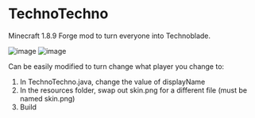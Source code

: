 # TechnoTechno
Minecraft 1.8.9 Forge mod to turn everyone into Technoblade.

![image](https://user-images.githubusercontent.com/52137472/176535287-a2f2ddf6-5c7c-4507-b58b-e9054d2b2f61.png)
![image](https://user-images.githubusercontent.com/52137472/176535312-02b86bb8-8577-42b9-a48e-1d300e8fdf44.png)

Can be easily modified to turn change what player you change to:
1. In TechnoTechno.java, change the value of displayName
2. In the resources folder, swap out skin.png for a different file (must be named skin.png)
3. Build
